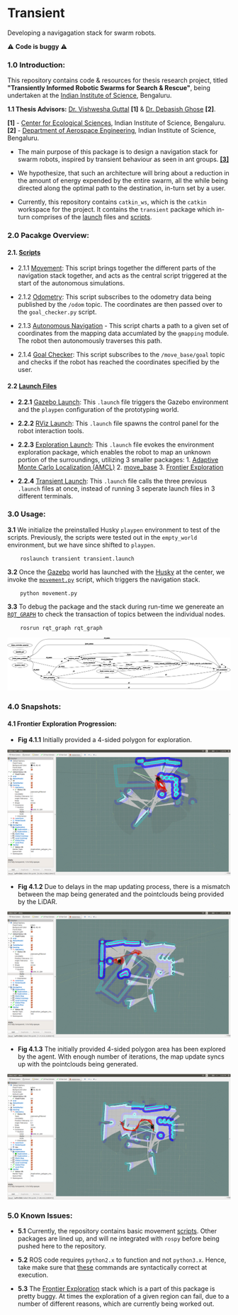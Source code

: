 
# Transient

Developing a navigagation stack for swarm robots.

:warning: **Code is buggy** :warning:

### 1.0 Introduction:

This repository contains code & resources for thesis research project, titled **"Transiently Informed Robotic Swarms for Search & Rescue"**, being undertaken at the <a title="IISc" href="https://iisc.ac.in" target="_blank">Indian Institute of Science</a>, Bengaluru.

**1.1 Thesis Advisors:** <a title="Professor Guttal" href="https://teelabiisc.wordpress.com/curriculum-vitae/" target="_blank">Dr. Vishwesha Guttal</a> **[1]** & <a title="Professor Ghose" href="http://aero.iisc.ac.in/people/debasish-ghose/" target="_blank">Dr. Debasish Ghose</a> **[2]**.

**[1]** - <a title="CES, IISc" href="http://ces.iisc.ernet.in" target="_blank">Center for Ecological Sciences</a>, Indian Institute of Science, Bengaluru.
<br>
**[2]** - <a title="Aerospace Engineering, IISc" href="http://www.aero.iisc.ernet.in" target="_blank">Department of Aerospace Engineering</a>, Indian Institute of Science, Bengaluru.

- The main purpose of this package is to design a navigation stack for swarm robots, inspired by transient behaviour as seen in ant groups. <a title="Gelblum et al" href="https://www.nature.com/articles/ncomms8729" target="_blank">**[3]**</a>

- We hypothesize, that such an architecture will bring about a reduction in the amount of energy expended by the entire swarm, all the while being directed along the optimal path to the destination, in-turn set by a user.

- Currently, this repository contains ```catkin_ws```, which is the ```catkin``` workspace for the project. It contains the ```transient``` package which in-turn comprises of the [launch](https://github.com/SarthakJShetty/Transient/tree/master/catkin_ws/src/transient/launch) files and [scripts](https://github.com/SarthakJShetty/Transient/tree/master/catkin_ws/src/transient/scripts).

### 2.0 Pacakge Overview:

#### 2.1. [Scripts](https://github.com/SarthakJShetty/Transient/tree/master/catkin_ws/src/transient/scripts)
	
- 2.1.1 [Movement](https://github.com/SarthakJShetty/Transient/blob/master/catkin_ws/src/transient/scripts/movement.py): This script brings together the different parts of the navigation stack together, and acts as the central script triggered at the start of the autonomous simulations.

- 2.1.2 [Odometry](https://github.com/SarthakJShetty/Transient/blob/master/catkin_ws/src/transient/scripts/odometry.py): This script subscribes to the odometry data being published by the ```/odom``` topic. The coordinates are then passed over to the ```goal_checker.py``` script.
	
- 2.1.3 [Autonomous Navigation](https://github.com/SarthakJShetty/Transient/blob/master/catkin_ws/src/transient/scripts/autonomous_navigation.py) - This script charts a path to a given set of coordinates from the mapping data accumlated by the ```gmapping``` module. The robot then autonomously traverses this path.
	
- 2.1.4 [Goal Checker](https://github.com/SarthakJShetty/Transient/blob/master/catkin_ws/src/transient/scripts/goal_checker.py): This script subscribes to the ```/move_base/goal``` topic and checks if the robot has reached the coordinates specified by the user.

#### 2.2 [Launch Files](https://github.com/SarthakJShetty/Transient/tree/master/catkin_ws/src/transient/launch)

- **2.2.1** [Gazebo Launch](https://github.com/SarthakJShetty/Transient/blob/master/catkin_ws/src/transient/launch/transient_gazebo.launch): This ```.launch``` file triggers the Gazebo environment and the ```playpen``` configuration of the prototyping world.
	
- **2.2.2** [RViz Launch](https://github.com/SarthakJShetty/Transient/blob/master/catkin_ws/src/transient/launch/transient_rviz.launch): This ```.launch``` file spawns the control panel for the robot interaction tools.
	
- **2.2.3** [Exploration Launch](https://github.com/SarthakJShetty/Transient/blob/master/catkin_ws/src/transient/launch/transient_exploration.launch): This ```.launch``` file evokes the environment exploration package, which enables the robot to map an unknown portion of the surroundings, utilizing 3 smaller packages: 1. [Adaptive Monte Carlo Localization (AMCL)](http://wiki.ros.org/amcl) 2. [move_base](http://wiki.ros.org/move_base) 3. [Frontier Exploration](http://wiki.ros.org/frontier_exploration)

- **2.2.4** [Transient Launch](https://github.com/SarthakJShetty/Transient/blob/master/catkin_ws/src/transient/launch/transient.launch): This ```.launch``` file calls the three previous ```.launch``` files at once, instead of running 3 seperate launch files in 3 different terminals.

### 3.0 Usage:

**3.1** We initialize the preinstalled Husky ```playpen``` environment to test of the scripts. Previously, the scripts were tested out in the ```empty_world``` environment, but we have since shifted to ```playpen```.
		
		roslaunch transient transient.launch

**3.2** Once the <a title="Gazebo" href="http://gazebosim.org/" target="_blank">Gazebo</a> world has launched with the <a title="Husky!" href="https://www.clearpathrobotics.com/husky-unmanned-ground-vehicle-robot/" target="_blank">Husky</a> at the center, we invoke the [```movement.py```](https://github.com/SarthakJShetty/Transient/blob/master/catkin_ws/src/transient/scripts/movement.py) script, which triggers the navigation stack.
		
		python movement.py

**3.3** To debug the package and the stack during run-time we genereate an [```RQT_GRAPH```](http://wiki.ros.org/rqt_graph) to check the transaction of topics between the individual nodes.

		rosrun rqt_graph rqt_graph

![RQT_GRAPH](https://raw.githubusercontent.com/SarthakJShetty/Transient/master/pictures/RQT_Graph.png "RQT_GRAPH")

### 4.0 Snapshots:

#### 4.1 Frontier Exploration Progression:

- **Fig 4.1.1**
Initially provided a 4-sided polygon for exploration.

![Frontier Exploration 1](https://raw.githubusercontent.com/SarthakJShetty/Transient/master/pictures/Map_1.png "Frontier Exploration 1")

- **Fig 4.1.2**
Due to delays in the map updating process, there is a mismatch between the map being generated and the pointclouds being provided by  the LiDAR.

![Frontier Exploration 2](https://raw.githubusercontent.com/SarthakJShetty/Transient/master/pictures/Map_2.png "Frontier Exploration 2")

- **Fig 4.1.3**
The initially provided 4-sided polygon area has been explored by the agent. With enough number of iterations, the map update syncs up with the pointclouds being generated.

![Frontier Exploration 3](https://raw.githubusercontent.com/SarthakJShetty/Transient/master/pictures/Map_3.png "Frontier Exploration 3")

### 5.0 Known Issues:

- **5.1** Currently, the repository contains basic movement <a title="Movement Code!" href="https://github.com/SarthakJShetty/Transient/blob/master/movement.py">scripts</a>. Other packages are lined up, and will ne integrated with ```rospy``` before being pushed here to the repository.

- **5.2** ROS code requires ```python2.x``` to function and not ```python3.x```. Hence, take make sure that <a title="Python 2.x" href="https://github.com/SarthakJShetty/Transient#usage">these</a> commands are syntactically correct at execution.

- **5.3** The [Frontier Exploration](http://wiki.ros.org/husky_navigation/Tutorials/Husky%20Frontier%20Exploration%20Demo) stack which is a part of this package is pretty buggy. At times the exploration of a given region can fail, due to a number of different reasons, which are currently being worked out.